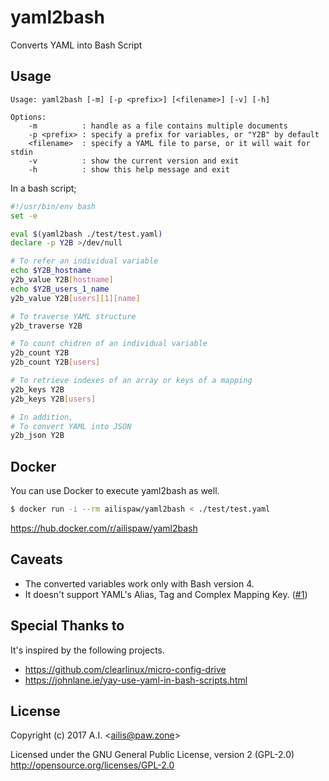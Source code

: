# yaml2bash

Converts YAML into Bash Script

## Usage

```
Usage: yaml2bash [-m] [-p <prefix>] [<filename>] [-v] [-h]

Options:
    -m          : handle as a file contains multiple documents
    -p <prefix> : specify a prefix for variables, or "Y2B" by default
    <filename>  : specify a YAML file to parse, or it will wait for stdin
    -v          : show the current version and exit
    -h          : show this help message and exit
```

In a bash script;

```bash
#!/usr/bin/env bash
set -e

eval $(yaml2bash ./test/test.yaml)
declare -p Y2B >/dev/null

# To refer an individual variable
echo $Y2B_hostname
y2b_value Y2B[hostname]
echo $Y2B_users_1_name
y2b_value Y2B[users][1][name]

# To traverse YAML structure
y2b_traverse Y2B

# To count chidren of an individual variable
y2b_count Y2B
y2b_count Y2B[users]

# To retrieve indexes of an array or keys of a mapping
y2b_keys Y2B
y2b_keys Y2B[users]

# In addition,
# To convert YAML into JSON
y2b_json Y2B
```

## Docker

You can use Docker to execute yaml2bash as well.

```bash
$ docker run -i --rm ailispaw/yaml2bash < ./test/test.yaml
```

https://hub.docker.com/r/ailispaw/yaml2bash

## Caveats

- The converted variables work only with Bash version 4.
- It doesn't support YAML's Alias, Tag and Complex Mapping Key. ([#1](https://github.com/ailispaw/yaml2bash/issues/1))

## Special Thanks to

It's inspired by the following projects.

- https://github.com/clearlinux/micro-config-drive
- https://johnlane.ie/yay-use-yaml-in-bash-scripts.html

## License

Copyright (c) 2017 A.I. &lt;ailis@paw.zone&gt;

Licensed under the GNU General Public License, version 2 (GPL-2.0)  
http://opensource.org/licenses/GPL-2.0
